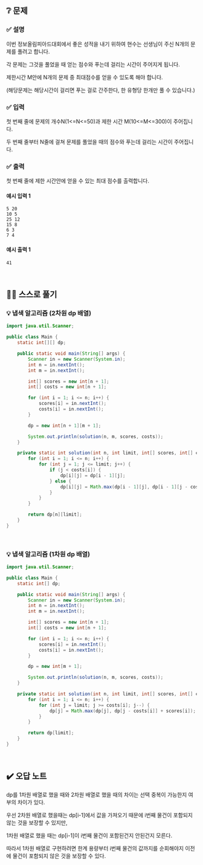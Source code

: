 ## ❔ 문제
### ✅ 설명
이번 정보올림피아드대회에서 좋은 성적을 내기 위하여 현수는 선생님이 주신 N개의 문제를 풀려고 합니다.

각 문제는 그것을 풀었을 때 얻는 점수와 푸는데 걸리는 시간이 주어지게 됩니다.

제한시간 M안에 N개의 문제 중 최대점수를 얻을 수 있도록 해야 합니다.

(해당문제는 해당시간이 걸리면 푸는 걸로 간주한다, 한 유형당 한개만 풀 수 있습니다.)

### ✅ 입력
첫 번째 줄에 문제의 개수N(1<=N<=50)과 제한 시간 M(10<=M<=300)이 주어집니다.

두 번째 줄부터 N줄에 걸쳐 문제를 풀었을 때의 점수와 푸는데 걸리는 시간이 주어집니다.

### ✅ 출력
첫 번째 줄에 제한 시간안에 얻을 수 있는 최대 점수를 출력합니다.

#### 예시 입력 1
```
5 20
10 5
25 12
15 8
6 3
7 4
```

#### 예시 출력 1
```
41
```

<br>

## ✍🏻 스스로 풀기

### 💡 냅색 알고리즘 (2차원 dp 배열)

``` java
import java.util.Scanner;

public class Main {
    static int[][] dp;

    public static void main(String[] args) {
        Scanner in = new Scanner(System.in);
        int n = in.nextInt();
        int m = in.nextInt();

        int[] scores = new int[n + 1];
        int[] costs = new int[n + 1];

        for (int i = 1; i <= n; i++) {
            scores[i] = in.nextInt();
            costs[i] = in.nextInt();
        }

        dp = new int[n + 1][m + 1];

        System.out.println(solution(n, m, scores, costs));
    }

    private static int solution(int n, int limit, int[] scores, int[] costs) {
        for (int i = 1; i <= n; i++) {
            for (int j = 1; j <= limit; j++) {
                if (j < costs[i]) {
                    dp[i][j] = dp[i - 1][j];
                } else {
                    dp[i][j] = Math.max(dp[i - 1][j], dp[i - 1][j - costs[i]] + scores[i]);
                }
            }
        }

        return dp[n][limit];
    }
}
```
<br>

### 💡 냅색 알고리즘 (1차원 dp 배열)

``` java
import java.util.Scanner;

public class Main {
    static int[] dp;

    public static void main(String[] args) {
        Scanner in = new Scanner(System.in);
        int n = in.nextInt();
        int m = in.nextInt();

        int[] scores = new int[n + 1];
        int[] costs = new int[n + 1];

        for (int i = 1; i <= n; i++) {
            scores[i] = in.nextInt();
            costs[i] = in.nextInt();
        }

        dp = new int[m + 1];

        System.out.println(solution(n, m, scores, costs));
    }

    private static int solution(int n, int limit, int[] scores, int[] costs) {
        for (int i = 1; i <= n; i++) {
            for (int j = limit; j >= costs[i]; j--) {
                dp[j] = Math.max(dp[j], dp[j - costs[i]] + scores[i]);
            }
        }

        return dp[limit];
    }
}
```

<br>

## ✔️ 오답 노트

dp를 1차원 배열로 했을 때와 2차원 배열로 했을 때의 차이는 선택 중복이 가능한지 여부의 차이가 있다.

우선 2차원 배열로 했을때는 dp[i-1]에서 값을 가져오기 때문에 i번째 물건이 포함되지 않는 것을 보장할 수 있지만, 

1차원 배열로 했을 때는 dp[i-1]이 i번째 물건이 포함된건지 안된건지 모른다.


따라서 1차원 배열로 구현하려면 한계 용량부터 i번째 물건의 값까지를 순회해야지 이전에 물건이 포함되지 않은 것을 보장할 수 있다.
